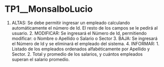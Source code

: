 # TP1__MonsalboLucio
1. ALTAS: Se debe permitir ingresar un empleado calculando automáticamente el número de Id. El resto de los campos se le pedirá al usuario. 2. MODIFICAR: Se ingresará el Número de Id, permitiendo modificar: o Nombre o Apellido o Salario o Sector 3. BAJA: Se ingresará el Número de Id y se eliminará el empleado del sistema. 4. INFORMAR: 1. Listado de los empleados ordenados alfabéticamente por Apellido y Sector. 2. Total y promedio de los salarios, y cuántos empleados superan el salario promedio.
